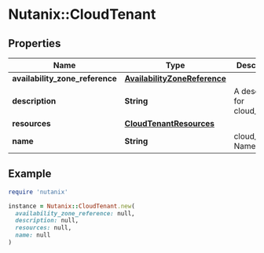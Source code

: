 # Nutanix::CloudTenant

## Properties

| Name | Type | Description | Notes |
| ---- | ---- | ----------- | ----- |
| **availability_zone_reference** | [**AvailabilityZoneReference**](AvailabilityZoneReference.md) |  | [optional] |
| **description** | **String** | A description for cloud_tenant. | [optional] |
| **resources** | [**CloudTenantResources**](CloudTenantResources.md) |  |  |
| **name** | **String** | cloud_tenant Name. |  |

## Example

```ruby
require 'nutanix'

instance = Nutanix::CloudTenant.new(
  availability_zone_reference: null,
  description: null,
  resources: null,
  name: null
)
```

